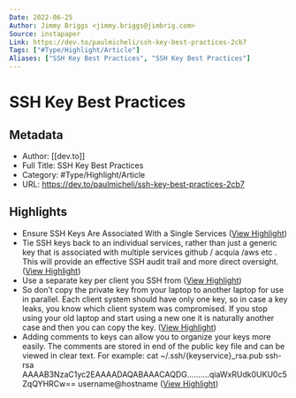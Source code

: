 ```yaml
---
Date: 2022-06-25
Author: Jimmy Briggs <jimmy.briggs@jimbrig.com>
Source: instapaper
Link: https://dev.to/paulmicheli/ssh-key-best-practices-2cb7
Tags: ["#Type/Highlight/Article"]
Aliases: ["SSH Key Best Practices", "SSH Key Best Practices"]
---
```

# SSH Key Best Practices

## Metadata
- Author: [[dev.to]]
- Full Title: SSH Key Best Practices
- Category: #Type/Highlight/Article
- URL: https://dev.to/paulmicheli/ssh-key-best-practices-2cb7

## Highlights
- Ensure SSH Keys Are Associated With a Single Services ([View Highlight](https://instapaper.com/read/1439398212/17289748))
- Tie SSH keys back to an individual services, rather than just a generic key that is associated with multiple services github / acquia /aws etc . This will provide an effective SSH audit trail and more direct oversight. ([View Highlight](https://instapaper.com/read/1439398212/17289752))
- Use a separate key per client you SSH from ([View Highlight](https://instapaper.com/read/1439398212/17289754))
- So don’t copy the private key from your laptop to another laptop for use in parallel. Each client system should have only one key, so in case a key leaks, you know which client system was compromised. If you stop using your old laptop and start using a new one it is naturally another case and then you can copy the key. ([View Highlight](https://instapaper.com/read/1439398212/17289758))
- Adding comments to keys can allow you to organize your keys more easily. The comments are stored in end of the public key file and can be viewed in clear text. For example:
  cat ~/.ssh/{keyservice}_rsa.pub
  ssh-rsa AAAAB3NzaC1yc2EAAAADAQABAAACAQDG..........qiaWxRUdk0UKU0c5ZqQYHRCw== username@hostname ([View Highlight](https://instapaper.com/read/1439398212/17289761))
